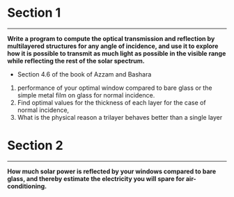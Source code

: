 # Section 1 
---
**Write a program to compute the optical transmission and reflection by
multilayered structures for any angle of incidence, and use it to explore how it is possible to transmit as much light as possible in the visible range while reflecting the rest of the solar spectrum.**
- Section 4.6 of the book of Azzam and Bashara
1.  performance of your optimal window compared to bare glass or the simple metal film on glass for normal incidence.
2. Find optimal values for the thickness of each layer for the case of normal incidence,
3. What is the physical reason a trilayer behaves better than a single layer

# Section 2
---
**How much solar power is reflected by your windows compared to
bare glass, and thereby estimate the electricity you will spare for air-conditioning.**

